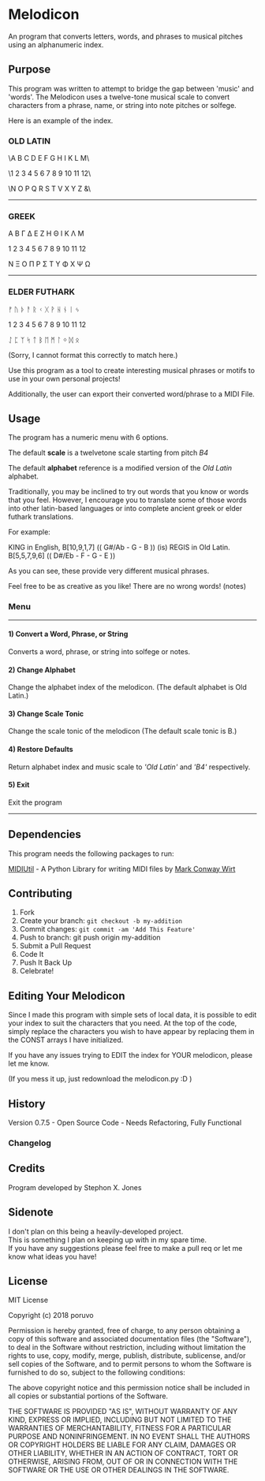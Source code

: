 # Melodicon
An program that converts letters, words, and phrases to musical pitches using an alphanumeric index.

## Purpose 
This program was written to attempt to bridge the gap between 'music' and 'words'. The Melodicon uses a twelve-tone musical scale to convert characters from a phrase, name, or string into note pitches or solfege.

Here is an example of the index.

### OLD LATIN
\A B C D E F G H I  K  L  M\

\1 2 3 4 5 6 7 8 9 10 11 12\

\N O P Q R S T V X  Y  Z  &\
***
### GREEK
Α Β Γ Δ Ε Ζ Η Θ Ι  Κ  Λ  Μ

1 2 3 4 5 6 7 8 9 10 11 12

Ν Ξ Ο Π Ρ Σ Τ Υ Φ  Χ  Ψ  Ω
***
### ELDER FUTHARK
ᚠ ᚢ ᚦ ᚨ ᚱ ᚲ ᚷ ᚹ ᚺ  ᚾ   ᛁ  ᛃ

1 2 3 4 5 6 7 8 9 10 11 12

ᛇ ᛈ ᛉ ᛋ ᛏ ᛒ ᛖ ᛗ ᛚ  ᛜ  ᛞ  ᛟ

(Sorry, I cannot format this correctly to match here.)


Use this program as a tool to create interesting musical phrases or motifs to use in your own personal projects!

Additionally, the user can export their converted word/phrase to a MIDI File.

## Usage
The program has a numeric menu with 6 options.

The default __scale__ is a twelvetone scale starting from pitch _B4_  

The default __alphabet__ reference is a modified version of the _Old Latin_ alphabet.

Traditionally, you may be inclined to try out words that you know or words that you feel. However, I encourage you to translate some of those words into other latin-based languages or into complete ancient greek or elder futhark translations.

For example: 

KING in English, B[10,9,1,7] (( G#/Ab - G - B ))
    (is) 
REGIS in Old Latin. B[5,5,7,9,6] (( D#/Eb - F - G - E ))

As you can see, these provide very different musical phrases.

Feel free to be as creative as you like! 
There are no wrong words! (notes)

### Menu
***
#### 1) Convert a Word, Phrase, or String
Converts a word, phrase, or string into solfege or notes.

#### 2) Change Alphabet
Change the alphabet index of the melodicon.
(The default alphabet is Old Latin.)

#### 3) Change Scale Tonic
Change the scale tonic of the melodicon
(The default scale tonic is B.)

#### 4) Restore Defaults
Return alphabet index and music scale to _'Old Latin'_ and _'B4'_ respectively.  

#### 5) Exit
Exit the program  
***

## Dependencies
This program needs the following packages to run:  

[MIDIUtil](https://pypi.org/project/MIDIUtil/) - A Python Library for writing MIDI files by [Mark Conway Wirt](https://pypi.org/project/MIDIUtil/#data)


## Contributing
1) Fork
2) Create your branch: `git checkout -b my-addition`
3) Commit changes: `git commit -am 'Add This Feature'`
4) Push to branch: git push origin my-addition
5) Submit a Pull Request
6) Code It
7) Push It Back Up
8) Celebrate!

## Editing Your Melodicon
Since I made this program with simple sets of local data, it is possible to edit your index to suit the characters that you need.
At the top of the code, simply replace the characters you wish to have appear by replacing them in the CONST arrays I have initialized.

If you have any issues trying to EDIT the index for YOUR melodicon, please let me know.

(If you mess it up, just redownload the melodicon.py :D )

## History
Version 0.7.5 - Open Source Code - Needs Refactoring, Fully Functional

### Changelog

## Credits
Program developed by Stephon X. Jones

## Sidenote
I don't plan on this being a heavily-developed project.  
This is something I plan on keeping up with in my spare time.  
If you have any suggestions please feel free to make a pull req or let me know what ideas you have!

## License
MIT License

Copyright (c) 2018 poruvo

Permission is hereby granted, free of charge, to any person obtaining a copy of this software and associated documentation files (the "Software"), to deal in the Software without restriction, including without limitation the rights to use, copy, modify, merge, publish, distribute, sublicense, and/or sell copies of the Software, and to permit persons to whom the Software is furnished to do so, subject to the following conditions:

The above copyright notice and this permission notice shall be included in all copies or substantial portions of the Software.

THE SOFTWARE IS PROVIDED "AS IS", WITHOUT WARRANTY OF ANY KIND, EXPRESS OR IMPLIED, INCLUDING BUT NOT LIMITED TO THE WARRANTIES OF MERCHANTABILITY, FITNESS FOR A PARTICULAR PURPOSE AND NONINFRINGEMENT. IN NO EVENT SHALL THE AUTHORS OR COPYRIGHT HOLDERS BE LIABLE FOR ANY CLAIM, DAMAGES OR OTHER LIABILITY, WHETHER IN AN ACTION OF CONTRACT, TORT OR OTHERWISE, ARISING FROM, OUT OF OR IN CONNECTION WITH THE SOFTWARE OR THE USE OR OTHER DEALINGS IN THE SOFTWARE.

